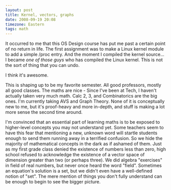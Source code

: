 ```yaml
---
layout: post
title: Kernel, vectors, graphs
date: 2008-09-19 20:08
timezone: Eastern
tags: math
---
```


It occurred to me that this OS Design course has put me past a certain point of
no return in life. The first assignment was to make a Linux kernel module to
add a simple /proc entry. And the moment I compiled the kernel source... I
became *one of those guys* who has compiled the Linux kernel. This is not the
sort of thing that you can undo.

I think it's awesome.

This is shaping up to be my favorite semester. All good professors, mostly all
good classes. The maths are nice - Since I've been at Tech, I haven't actually
taken very much math. Calc 2, 3, and Combinatorics are the big ones. I'm
currently taking AVS and Graph Theory. None of it is conceptually new to me,
but it's proof-heavy and more in-depth, and stuff is making a lot more sense
the second time around.

I'm convinced that an essential part of learning maths is to be exposed to
higher-level concepts you may not understand yet. Some teachers seem to have
this fear that mentioning a new, unknown word will startle students enough to
send them running away in a terrified confusion. So we hide the majority of
mathematical concepts in the dark as if ashamed of them. Just as my first grade
class denied the existence of numbers less than zero, high school refused to
acknowledge the existence of a vector space of dimension greater than two (or
perhaps three). We did algebra "exercises" in field of real numbers, but never
once heard the word "field". Sometimes an equation's solution is a set, but we
didn't even have a well-defined notion of "set". The mere mention of things you
don't fully understand can be enough to begin to see the bigger picture.
